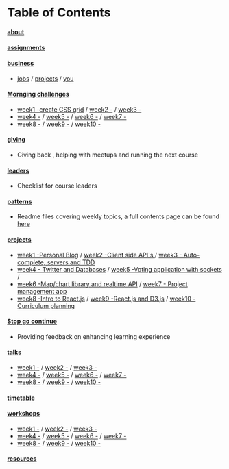 # Table of Contents  
#### [about]()  
#### [assignments]()   
#### [business]()
  - [jobs]() /  [projects]()  / [you]()
#### [Mornging challenges]()
  -  [week1 -create CSS grid]() / [week2 -]() / [week3 -]()
  -  [week4 -]() / [week5 -]() / [week6 -]() / [week7 -]()
  -  [week8 -]() / [week9 -]() / [week10 -]()
#### [giving]()
+ Giving back , helping with meetups and running the next course
#### [leaders]()
+ Checklist for course leaders
#### [patterns]()
+ Readme files covering weekly topics, a full contents page can be found  [here]()
#### [projects]()
+    [week1 -Personal Blog]() / [week2 -Client side API's ]() / [week3 - Auto-complete, servers and TDD]()
+    [week4 - Twitter and Databases]() / [week5 -Voting application with sockets]() / 
+    [week6 -Map/chart library and realtime API]() / [week7 - Project management app]()
+    [week8 -Intro to React.js]() / [week9 -React.js and D3.js]() / [week10 -Curriculum planning]()
#### [Stop go continue]()
+  Providing feedback on enhancing learning experience 
#### [talks]()
+    [week1 -]() / [week2 -]() / [week3 -]()
+    [week4 -]() / [week5 -]() / [week6 -]() / [week7 -]()
+    [week8 -]() / [week9 -]() / [week10 -]()
#### [timetable]()
#### [workshops]()
+    [week1 -]() / [week2 -]() / [week3 -]()
+    [week4 -]() / [week5 -]() / [week6 -]() / [week7 -]()
+    [week8 -]() / [week9 -]() / [week10 -]()
#### [resources]()


